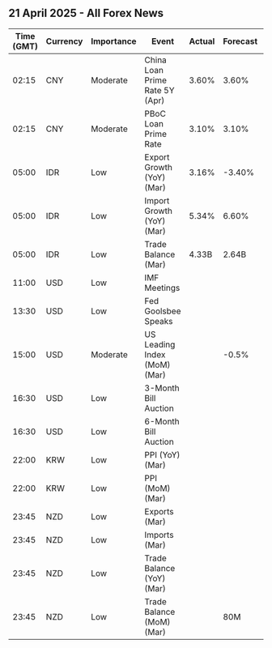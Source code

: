 ## 21 April 2025 - All Forex News

| Time (GMT) | Currency | Importance | Event | Actual | Forecast | Previous |
|------|----------|------------|-------|--------|----------|----------|
| 02:15 | CNY | Moderate | China Loan Prime Rate 5Y (Apr) | 3.60% | 3.60% | 3.60% |
| 02:15 | CNY | Moderate | PBoC Loan Prime Rate | 3.10% | 3.10% | 3.10% |
| 05:00 | IDR | Low | Export Growth (YoY) (Mar) | 3.16% | -3.40% | 13.86% |
| 05:00 | IDR | Low | Import Growth (YoY) (Mar) | 5.34% | 6.60% | 2.30% |
| 05:00 | IDR | Low | Trade Balance (Mar) | 4.33B | 2.64B | 3.10B |
| 11:00 | USD | Low | IMF Meetings |  |  |  |
| 13:30 | USD | Low | Fed Goolsbee Speaks |  |  |  |
| 15:00 | USD | Moderate | US Leading Index (MoM) (Mar) |  | -0.5% | -0.3% |
| 16:30 | USD | Low | 3-Month Bill Auction |  |  | 4.225% |
| 16:30 | USD | Low | 6-Month Bill Auction |  |  | 4.060% |
| 22:00 | KRW | Low | PPI (YoY) (Mar) |  |  | 1.5% |
| 22:00 | KRW | Low | PPI (MoM) (Mar) |  |  | 0.0% |
| 23:45 | NZD | Low | Exports (Mar) |  |  | 6.74B |
| 23:45 | NZD | Low | Imports (Mar) |  |  | 6.23B |
| 23:45 | NZD | Low | Trade Balance (YoY) (Mar) |  |  | -6,510M |
| 23:45 | NZD | Low | Trade Balance (MoM) (Mar) |  | 80M | 510M |
